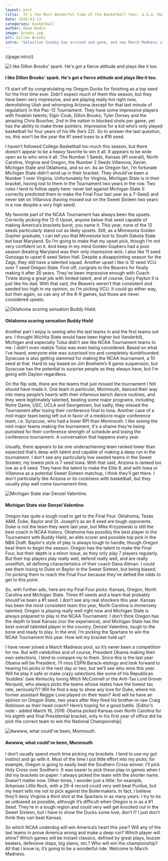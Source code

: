 ```yaml
---
layout: post
title:  It's the Most Wonderful Time of the Basketball Year, a.k.a. March Madness
date: 2016-03-13
categories: basketball
author: Adam Bodie
image: brooks.jpg
alt: Dillon Brooks
intro: "Selection Sunday has arrived and gone, and now March Madness is set to begin, as 68 teams enter the NCAA Tournament, only one will win the National Championship. Who will take down the nets? How many upsets will ruin people’s brackets everywhere? Which 12 seeds will pull off the upsets? And will this finally be the year a #1 seed loses to a 16th seed?"
---
```


<div class="article">
<p>{{page.intro}}</p>

<div class="blog-pic">
		<img src="/img/brooks.jpg" data-toggle="tooltip" title="I like Dillon Brooks' spark.  He's got a fierce attitude and plays like it too." class="image block img-responsive">
	<h4>I like Dillon Brooks' spark.  He's got a fierce attitude and plays like it too.</h4>
</div>

<p>I’ll start off by congratulating my Oregon Ducks for finishing as a top seed for the first time ever.  Didn’t expect much of them this season, but they have been very impressive, and are playing really hot right now, demolishing Utah and whomping Arizona (except for that last minute of regulation) in the Pac-12 Tournament.  They have some impressive players with freakish talents; Elgin Cook, Dillon Brooks, Tyler Dorsey and the amazing Chris Boucher, 2nd in the nation in blocked shots per game, yet has the ability to make three pointers.  Impressive for a kid who’s only played basketball for four years of his life (he’s 22).  So to answer the last question, no, this won’t be the year the #1 seed loses to a #16 seed.</p>

<p>I haven’t followed College Basketball too much this season, but there doesn’t appear to be a heavy favorite to win it all.  It appears to be wide open as to who wins it all.  The Number 1 Seeds, Kansas (#1 overall), North Carolina, Virginia and Oregon, the Number 2 Seeds Villanova, Xavier, Michigan State and Oklahoma, and so on.  As an Oregon fan, I’m fortunate Michigan State didn’t wind up in their bracket.  They should’ve been a Number 1 over Virginia.  Unfortunately for Virginia, Michigan State is in their bracket, having lost to them in the Tournament two years in the row.  Two rules I tend to follow apply here: never bet against Michigan State (I correctly predicted them to make the Final Four last year as a 7-Seed) and never bet on Villanova (having missed out on the Sweet Sixteen two years in a row despite a very high seed).</p>

<p>My favorite part of the NCAA Tournament has always been the upsets.  Correctly picking the 12-5 Upset, anyone below that seed capable of making America’s brackets burst, you name it.  This year, none of the 12 seeds particularly stand out as likely upsets.  Still, as a Minnesota Golden Gopher graduate, I can tell you that Minnesota lost to South Dakota State but beat Maryland.  So I’m going to make that my upset pick, though I’m not very confident on it.  And keep in my mind Golden Gophers had a poor season (beating Maryland was their only impressive win).  I also like 11 seed Gonzaga to upset 6 seed Seton Hall.  Despite a disappointing season for the Zags, they still have a talented squad.  Another upset I like is 10 seed VCU over 7 seed Oregon State.  First off, congrats to the Beavers for finally making it after 26 years.  They’ve been impressive enough with Coach Tinkle doing a great job with limited talent, and of course, Gary Payton II is just like his dad.  With that said, the Beavers weren’t that consistent and seeded too high in my opinion, so I’m picking VCU.  It could go either way, but then again, so can any of the 8-9 games, but those are never considered upsets.</p>


<div class="blog-pic">
		<img src="/img/hield.jpg" data-toggle="tooltip" title="Oklahoma scoring sensation Buddy Hield." class="image block img-responsive">
	<h4>Oklahoma scoring sensation Buddy Hield</h4>
</div>

<p>Another part I enjoy is seeing who the last teams in and the first teams out are.  I thought Wichita State would have been higher but Vanderbilt, Michigan and especially Tulsa didn’t see like NCAA Tournament teams to me.  I didn’t even realize Tulsa was even being considered.  Based on what I’ve heard, everyone else was surprised too and completely dumbfounded.  Syracuse is also getting slammed for making the NCAA tournament, a 10 seed at that.  Hard to say based on Jim Boeheim’s 9 game suspension, but Syracuse has the potential to surprise people as they always have, but I'm going with Dayton regardless.</p>

<p>On the flip side, there are the teams that just missed the tournament I felt should have made it.  One team in particular, Monmouth, danced their way into many people’s hearts with their infamous bench dance routines, and they were legitimately talented, beating some major programs, including Notre Dame, USC, UCLA and Georgetown, but sadly, they missed the Tournament after losing their conference final to Iona.  Another case of a mid-major team being left out in favor of a mediocre major conference team, i.e. Syracuse, who had a lower RPI than Monmouth.  I like seeing the mid-major teams making the tournament, it's a shame they’re being punished for their conference strength of schedule and losing the conference tournament.  A conversation that happens every year.</p>

<p>Usually, there appears to be one underachieving team ranked lower than expected that’s deep with talent and capable of making a deep run in the tournament.  I don’t see any particularly low seeded teams in the Sweet Sixteen; my lowest pick is 7 seed Iowa.  With that said, Arizona is ranked too low as a 6 seed.  They have the talent to make the Elite 8, and with Iowa or Villanova as a potential Sweet Sixteen matchup, I think they’ll get there.  I don't particularly like Arizona or its cockiness with basketball, but they usually play well come tournament time.</p>


<div class="blog-pic">
		<img src="/img/valentine.jpg" data-toggle="tooltip" title="Michigan State star Denzel Valentine." class="image block img-responsive">
	<h4>Michigan State star Denzel Valentine</h4>
</div>
<p>Oregon has quite a tough road to get to the Final Four.  Oklahoma, Texas A&amp;M, Duke, Baylor and St. Joseph’s as an 8 seed are tough opponents.  Duke is not the team they were last year, but Mike Krzyzewski is still the best coach in NCAA history.  Oklahoma has possibly the best player in the Tournament with Buddy Hield, an elite scorer and possible top pick in the NBA Draft.  Baylor’s style of play is always tough to handle, though Oregon beat them to begin the season.  Oregon has the talent to make the Final Four, but their depth is a minor issue, as they only play 7 players regularly.  But their top players play really well, defend really well, and are really unselfish, all defining characteristics of their coach Dana Altman.  I could see them losing to Duke or Baylor in the Sweet Sixteen, but being biased, I’m picking them to reach the Final Four because they’ve defied the odds to get to this point.</p>

<p>So, with further ado, here are my Final Four picks: Kansas, Oregon, North Carolina and Michigan State.  Three #1 seeds and a team that probably should’ve been a #1 seed.  I don’t see any real shockers this year.  Kansas has been the most consistent team this year, North Carolina is immensely talented, Oregon is playing really well right now and Michigan State is always prepared to play in the NCAA Tournament.  I don’t think Oregon has the depth to beat Kansas (nor the experience), and Michigan State has the best overall talented player in the country, Denzel Valentine, tough to the bone and ready to play.  In the end, I’m picking the Spartans to win the NCAA Tournament this year.  How will my bracket hold up?</p>

<p>I have never joined a March Madness pool, so it’s never been a competition for me.  But with celebrities and of course, President Obama making their own selections, I tend to compare my to them.  Since this is the last year Obama will be President, I’ll miss ESPN Barack-etology and look forward to hearing his picks in the next day or two, but we’ll see who wins this year.  Will he play it safe or make crazy selections like some of his Republican ‘buddies’ (see Kentucky loving Mitch McConnell or the Anti-Tax Lord Grover Norquist, who always picks the teams whose states have the lowest tax rate, seriously?)?  Will he find a way to show any love for Duke, where his former assistant Reggie Love played on their team?  And will he have an opinion on Oregon State, two years after they fired his brother-in-law Craig Robinson as their head coach?  Here’s hoping for a good battle. [Editor’s note - added March 16, 2016: Obama picked Kansas over North Carolina for his eighth and final Presidential bracket, only in his first year of office did he pick the correct team to win the National Championship].</p>

<div class="blog-pic">
		<img src="/img/monmouth.jpg" data-toggle="tooltip" title="Awwww, what could've been, Monmouth." class="image block img-responsive pull-right">
	<h4>Awwww, what could've been, Monmouth</h4>
</div>

<p>I don’t usually spend much time picking my brackets.  I tend to use my gut instinct and go with it.  Most of the time I put little effort into my picks; for example, Oregon is going to easily beat the Southern Cross winner.  I’ll pick Holy Cross over Southern.  It was easier to pick these play-in games when I did my brackets on paper: I always picked the team with the shorter name.  Doesn’t matter now.  Other times, I wonder just a little; for example, Arkansas Little Rock, with a 29-4 record could very well beat Purdue, but my heart tells me not to pick against the Boilermakers.  In fact, I believe they’ll deny Virginia a third shot at the Spartans in as many years.  I try to be as unbiased as possible, although it’s difficult when Oregon is in as a #1 Seed.  They’re in a tough region and could very well get knocked out in the Sweet Sixteen, but I have to show the Ducks some love, don’t I?  I just don't think they can beat Kansas.</p>

<p>So which NCAA underdog will win America’s heart this year?  Will any of the last teams in prove America wrong and make a deep run?  Which player will shine?  Which games will be instant classics, defined by great plays, buzzer beaters, defensive stops, big slams, etc.?  Who will win the championship?  All that I know is; it’s going to be a wonderful ride.  Welcome to March Madness.</p></div>
